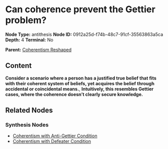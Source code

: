 # Can coherence prevent the Gettier problem?

**Node Type:** antithesis
**Node ID:** 0912a25d-f74b-48c7-91cf-35563863a5ca
**Depth:** 4
**Terminal:** No

**Parent:** [Coherentism Reshaped](coherentism-reshaped-synthesis-12a28456-7613-4fbb-b307-2995c89d3fd9.md)

## Content

**Consider a scenario where a person has a justified true belief that fits with their coherent system of beliefs, yet acquires the belief through accidental or coincidental means.**, **Intuitively, this resembles Gettier cases, where the coherence doesn’t clearly secure knowledge.**

## Related Nodes

### Synthesis Nodes

- [Coherentism with Anti-Gettier Condition](coherentism-with-anti-gettier-condition-synthesis-85ffef05-1909-4135-a550-3231129f6df3.md)
- [Coherentism with Defeater Condition](coherentism-with-defeater-condition-synthesis-a497eff8-5101-438d-ba6f-9d7c363a59d8.md)

